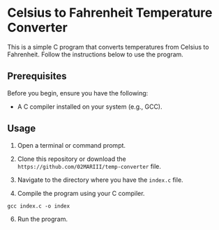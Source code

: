# Celsius to Fahrenheit Temperature Converter

This is a simple C program that converts temperatures from Celsius to Fahrenheit. Follow the instructions below to use the program.

## Prerequisites

Before you begin, ensure you have the following:

- A C compiler installed on your system (e.g., GCC).

## Usage

1. Open a terminal or command prompt.

2. Clone this repository or download the `https://github.com/02MARIII/temp-converter` file.

3. Navigate to the directory where you have the `index.c` file.

4. Compile the program using your C compiler.
```
gcc index.c -o index
```

6. Run the program.

<img align="center" src="https://static01.nyt.com/newsgraphics/2018/09/28/ipcc-1-5-report/160f16aea85341d46e2200746d961c3be9b7e331/Chart_lg.gif" alt="" />
